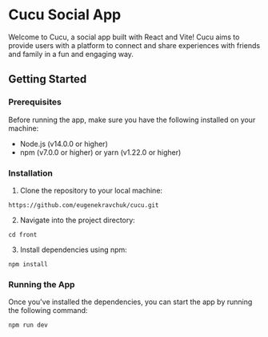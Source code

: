 # Cucu Social App

Welcome to Cucu, a social app built with React and Vite! Cucu aims to provide users with a platform to connect and share experiences with friends and family in a fun and engaging way.

## Getting Started

### Prerequisites

Before running the app, make sure you have the following installed on your machine:

- Node.js (v14.0.0 or higher)
- npm (v7.0.0 or higher) or yarn (v1.22.0 or higher)

### Installation

1. Clone the repository to your local machine:

```
https://github.com/eugenekravchuk/cucu.git
```

2. Navigate into the project directory:

```
cd front
```

3. Install dependencies using npm:

```
npm install
```

### Running the App

Once you've installed the dependencies, you can start the app by running the following command:

```
npm run dev
```
